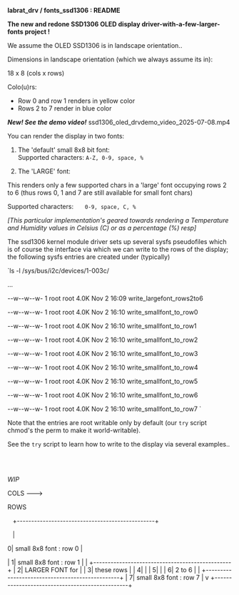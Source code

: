 **labrat_drv / fonts_ssd1306 : README**

**The new and redone SSD1306 OLED display driver-with-a-few-larger-fonts project !**

We assume the OLED SSD1306 is in landscape orientation..

Dimensions in landscape orientation (which we always assume its in):

 18 x 8 (cols x rows)

Colo(u)rs:

  * Row 0 and row 1 renders in yellow color
  * Rows 2 to 7 render in blue color

***New! See the demo video!***
ssd1306_oled_drvdemo_video_2025-07-08.mp4

You can render the display in two fonts:

 1. The 'default' small 8x8 bit font:  
 Supported characters:
   `A-Z, 0-9, space, %`

 2. The 'LARGE' font:

This renders only a few supported chars in a 'large' font occupying rows 2 to 6
   (thus rows 0, 1 and 7 are still available for small font chars)

   Supported characters:
`   0-9, space, C, %`

   *[This particular implementation's geared towards rendering a Temperature and
   Humidity values in Celsius (C) or as a percentage (%) resp]*

The ssd1306 kernel module driver sets up several sysfs pseudofiles which is of
course the interface via which we can write to the rows of the display; the
following sysfs entries are created under (typically)

`ls -l /sys/bus/i2c/devices/1-003c/ 
  
...

--w--w--w- 1 root root 4.0K Nov  2 16:09 write_largefont_rows2to6

--w--w--w- 1 root root 4.0K Nov  2 16:10 write_smallfont_to_row0

--w--w--w- 1 root root 4.0K Nov  2 16:10 write_smallfont_to_row1

--w--w--w- 1 root root 4.0K Nov  2 16:10 write_smallfont_to_row2

--w--w--w- 1 root root 4.0K Nov  2 16:10 write_smallfont_to_row3

--w--w--w- 1 root root 4.0K Nov  2 16:10 write_smallfont_to_row4

--w--w--w- 1 root root 4.0K Nov  2 16:10 write_smallfont_to_row5

--w--w--w- 1 root root 4.0K Nov  2 16:10 write_smallfont_to_row6

--w--w--w- 1 root root 4.0K Nov  2 16:10 write_smallfont_to_row7
`

Note that the entries are root writable only by default (our `try` script chmod's
the perm to make it world-writable).

See the `try` script to learn how to write to the display via several examples..

<br><br>

*WIP*
                
   COLS --->

ROWS

&nbsp;&nbsp;&nbsp;+------------------------------------------------+

&nbsp;&nbsp;&nbsp;|

0|    small 8x8 font : row 0                      |

|         1|    small 8x8 font : row 1                      |
|          +------------------------------------------------+
|         2|              LARGER FONT for                   |
|         3|                these rows                      |
|         4|                                                |
|         5|                                                |
|         6|                 2 to 6                         |
|          +------------------------------------------------+
|         7|    small 8x8 font : row 7                      |
v          +------------------------------------------------+


